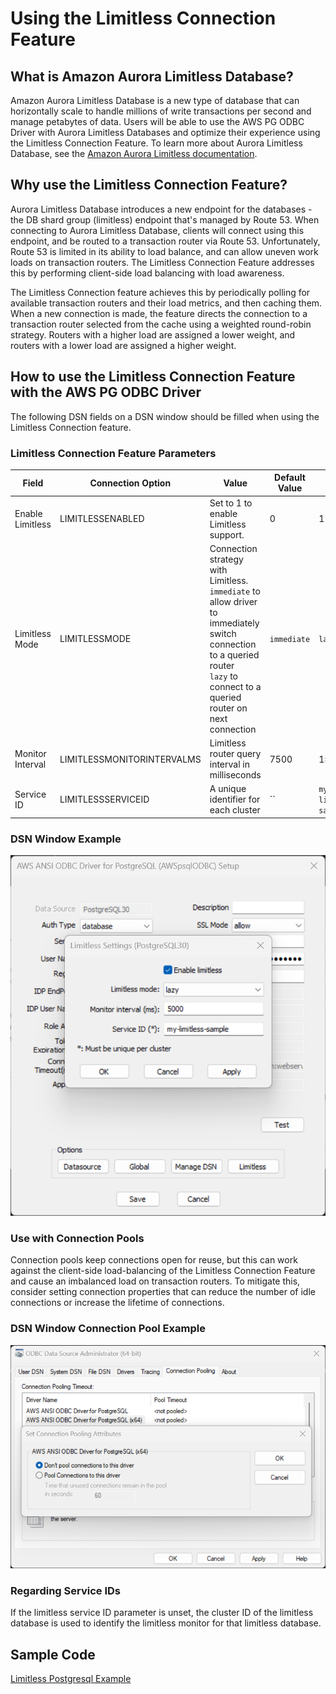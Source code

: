 # Using the Limitless Connection Feature

## What is Amazon Aurora Limitless Database?

Amazon Aurora Limitless Database is a new type of database that can horizontally scale to handle millions of write transactions per second and manage petabytes of data. Users will be able to use the AWS PG ODBC Driver with Aurora Limitless Databases and optimize their experience using the Limitless Connection Feature. To learn more about Aurora Limitless Database, see the [Amazon Aurora Limitless documentation](https://aws.amazon.com/about-aws/whats-new/2023/11/amazon-aurora-limitless-database/).

## Why use the Limitless Connection Feature?

Aurora Limitless Database introduces a new endpoint for the databases - the DB shard group (limitless) endpoint that's managed by Route 53. When connecting to Aurora Limitless Database, clients will connect using this endpoint, and be routed to a transaction router via Route 53. Unfortunately, Route 53 is limited in its ability to load balance, and can allow uneven work loads on transaction routers. The Limitless Connection Feature addresses this by performing client-side load balancing with load awareness. 

The Limitless Connection feature achieves this by periodically polling for available transaction routers and their load metrics, and then caching them. When a new connection is made, the feature directs the connection to a transaction router selected from the cache using a weighted round-robin strategy. Routers with a higher load are assigned a lower weight, and routers with a lower load are assigned a higher weight.

## How to use the Limitless Connection Feature with the AWS PG ODBC Driver

The following DSN fields on a DSN window should be filled when using the Limitless Connection feature.

### Limitless Connection Feature Parameters

| Field            | Connection Option          | Value                                                                                                                                                                                | Default Value | Sample Value          |
|------------------|----------------------------|--------------------------------------------------------------------------------------------------------------------------------------------------------------------------------------|---------------|-----------------------|
| Enable Limitless | LIMITLESSENABLED           | Set to 1 to enable Limitless support.                                                                                                                                                | 0             | 1                     |
| Limitless Mode   | LIMITLESSMODE              | Connection strategy with Limitless. <br>`immediate` to allow driver to immediately switch connection to a queried router<br>`lazy` to connect to a queried router on next connection | `immediate`   | `lazy`                |
| Monitor Interval | LIMITLESSMONITORINTERVALMS | Limitless router query interval in milliseconds                                                                                                                                      | 7500          | 15000                 |
| Service ID       | LIMITLESSSERVICEID         | A unique identifier for each cluster                                                                                                                                                 | ``            | `my-limitless-sample` |

### DSN Window Example

![DSN window example for Limitless Connection](img/limitless.png)

### Use with Connection Pools

Connection pools keep connections open for reuse, but this can work against the client-side load-balancing of the Limitless Connection Feature and cause an imbalanced load on transaction routers. To mitigate this, consider setting connection properties that can reduce the number of idle connections or increase the lifetime of connections.

### DSN Window Connection Pool Example

![DSN window example for disabling connection pool](img/connection_pool.png)

### Regarding Service IDs

If the limitless service ID parameter is unset, the cluster ID of the limitless database is used to identify the limitless monitor for that limitless database.

## Sample Code

[Limitless Postgresql Example](limitless_sample.cpp)
